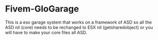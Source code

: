 # Fivem-GloGarage
This is a esx garage system that works on a framework of ASD so all the ASD nil (core) needs to be rechanged to ESX nil (getsharedobject) or you will have to make your core files all ASD. 
